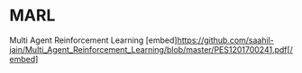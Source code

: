 # MARL
Multi Agent Reinforcement Learning
[embed]https://github.com/saahil-jain/Multi_Agent_Reinforcement_Learning/blob/master/PES1201700241.pdf[/embed]
